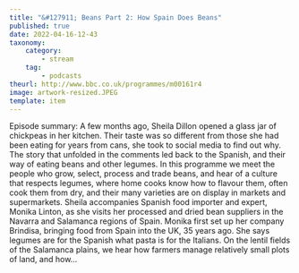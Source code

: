 ```yaml
---
title: "&#127911; Beans Part 2: How Spain Does Beans"
published: true
date: 2022-04-16-12-43
taxonomy:
    category:
        - stream
    tag:
        - podcasts
theurl: http://www.bbc.co.uk/programmes/m00161r4
image: artwork-resized.JPEG
template: item
---
```


Episode summary: A few months ago, Sheila Dillon opened a glass jar of chickpeas in her kitchen. Their taste was so different from those she had been eating for years from cans, she took to social media to find out why. The story that unfolded in the comments led back to the Spanish, and their way of eating beans and other legumes. In this programme we meet the people who grow, select, process and trade beans, and hear of a culture that respects legumes, where home cooks know how to flavour them, often cook them from dry, and their many varieties are on display in markets and supermarkets. Sheila accompanies Spanish food importer and expert, Monika Linton, as she visits her processed and dried bean suppliers in the Navarra and Salamanca regions of Spain. Monika first set up her company Brindisa, bringing food from Spain into the UK, 35 years ago. She says legumes are for the Spanish what pasta is for the Italians. On the lentil fields of the Salamanca plains, we hear how farmers manage relatively small plots of land, and how&hellip;

